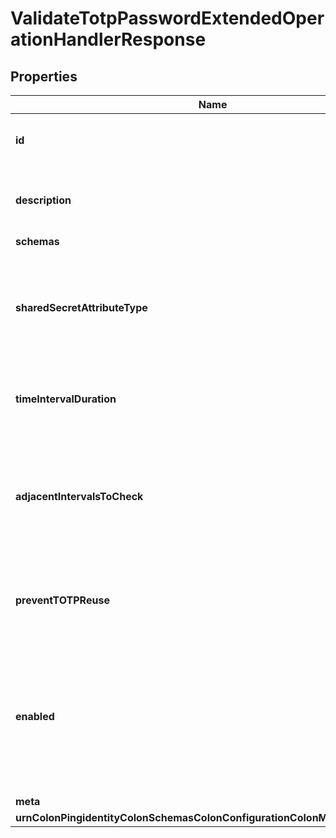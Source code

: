 

# ValidateTotpPasswordExtendedOperationHandlerResponse


## Properties

| Name | Type | Description | Notes |
|------------ | ------------- | ------------- | -------------|
|**id** | **String** | Name of the Extended Operation Handler |  |
|**description** | **String** | A description for this Extended Operation Handler |  [optional] |
|**schemas** | **List&lt;EnumvalidateTotpPasswordExtendedOperationHandlerSchemaUrn&gt;** |  |  |
|**sharedSecretAttributeType** | **String** | The name or OID of the attribute that will be used to hold the shared secret key used during TOTP processing. |  [optional] |
|**timeIntervalDuration** | **String** | The duration of the time interval used for TOTP processing. |  [optional] |
|**adjacentIntervalsToCheck** | **Integer** | The number of adjacent time intervals (both before and after the current time) that should be checked when performing authentication. |  [optional] |
|**preventTOTPReuse** | **Boolean** | Indicates whether to prevent clients from re-using TOTP passwords. |  [optional] |
|**enabled** | **Boolean** | Indicates whether the Extended Operation Handler is enabled (that is, whether the types of extended operations are allowed in the server). |  |
|**meta** | [**MetaMeta**](MetaMeta.md) |  |  [optional] |
|**urnColonPingidentityColonSchemasColonConfigurationColonMessagesColon20** | [**MetaUrnPingidentitySchemasConfigurationMessages20**](MetaUrnPingidentitySchemasConfigurationMessages20.md) |  |  [optional] |



